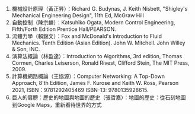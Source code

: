 1. 機械設計原理（黃正昇）：Richard G. Budynas, J. Keith Nisbett, "Shigley's Mechanical Engineering Design", 11th Ed, McGraw Hill
2. 自動控制（陳宗麟）：Katsuhiko Ogata, Modern Control Engineering, Fifth/Forth Edition Prentice Hall/PEARSON.
3. 流體力學（賴錦文）：Fox and McDonald's Introduction to Fluid Mechanics. Tenth Edition (Asian Edition). John W. Mitchell. John Willey & Son, INC.
4. 演算法概論（林盈達）：Introduction to Algorithms, 3rd edition, Thomas Cormen, Charles Leiserson, Ronald Rivest, Clifford Stein, The MIT Press, 2009.
5. 計算機網路概論（王協源）：Computer Networking: A Top-Down Approach, 8'th Edition, James F. Kurose and Keith W. Ross, Pearson 2021, ISBN：9781292405469 ISBN-13: 9780135928615.
6. 巨人的肩膀：歷史的地圖與地圖的歷史（張哲嘉）：地圖的歷史：從石刻地圖到Google Maps，重新看待世界的方式